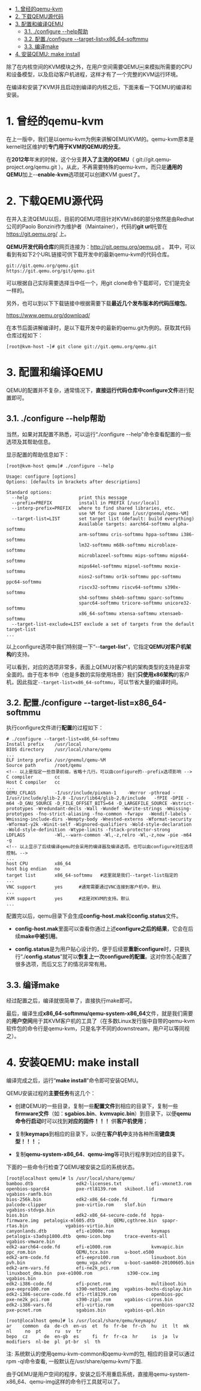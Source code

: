 
<!-- @import "[TOC]" {cmd="toc" depthFrom=1 depthTo=6 orderedList=false} -->

<!-- code_chunk_output -->

- [1. 曾经的qemu\-kvm](#1-曾经的qemu-kvm)
- [2. 下载QEMU源代码](#2-下载qemu源代码)
- [3. 配置和编译QEMU](#3-配置和编译qemu)
  - [3.1. ./configure --help帮助](#31-configure-help帮助)
  - [3.2. 配置./configure --target-list=x86_64-softmmu](#32-配置configure-target-listx86_64-softmmu)
  - [3.3. 编译make](#33-编译make)
- [4. 安装QEMU: make install](#4-安装qemu-make-install)

<!-- /code_chunk_output -->

除了在内核空间的KVM模块之外，在用户空间需要QEMU￼来模拟所需要的CPU和设备模型，以及启动客户机进程，这样才有了一个完整的KVM运行环境。

在编译和安装了KVM并且启动到编译的内核之后，下面来看一下QEMU的编译和安装。

# 1. 曾经的qemu\-kvm

在上一版中，我们是以qemu\-kvm为例来讲解QEMU/KVM的。qemu-kvm原本是kernel社区维护的**专门用于KVM的QEMU的分支**。

在**2012年**年末的时候，这个分支**并入了主流的QEMU**（ git://git.qemu-project.org/qemu.git ）。从此，不再需要特殊的qemu-kvm，而只是**通用的QEMU**加上\-\-**enable\-kvm**选项就可以创建KVM guest了。

# 2. 下载QEMU源代码

在并入主流QEMU以后，目前的QEMU项目针对KVM/x86的部分依然是由Redhat公司的Paolo Bonzini作为维护者（Maintainer），代码的**git url**托管在 https://git.qemu.org/ 上。

**QEMU开发代码仓库**的网页连接为：http://git.qemu.org/qemu.git 。
其中，可以看到有如下2个URL链接可供下载开发中的最新qemu-kvm的代码仓库。

```
git://git.qemu.org/qemu.git
https://git.qemu.org/git/qemu.git
```

可以根据自己实际需要选择当中任一个，用git clone命令下载即可，它们是完全一样的。

另外，也可以到以下下载链接中根据需要下载**最近几个发布版本的代码压缩包**。

https://www.qemu.org/download/

在本节后面讲解编译时，是以下载开发中的最新的qemu.git为例的。获取其代码仓库过程如下：

```
[root@kvm-host ~]# git clone git://git.qemu.org/qemu.git￼
```

# 3. 配置和编译QEMU

QEMU的配置并不复杂，通常情况下，**直接运行代码仓库中configure文件**进行配置即可。

## 3.1. ./configure --help帮助

当然，如果对其配置不熟悉，可以运行“./configure \-\-help”命令查看配置的一些选项及其帮助信息。

显示配置的帮助信息如下：

```
[root@kvm-host qemu]# ./configure --help

Usage: configure [options]
Options: [defaults in brackets after descriptions]

Standard options:
  --help                   print this message
  --prefix=PREFIX          install in PREFIX [/usr/local]
  --interp-prefix=PREFIX   where to find shared libraries, etc.
                           use %M for cpu name [/usr/gnemul/qemu-%M]
  --target-list=LIST       set target list (default: build everything)
                           Available targets: aarch64-softmmu alpha-softmmu
                           arm-softmmu cris-softmmu hppa-softmmu i386-softmmu
                           lm32-softmmu m68k-softmmu microblaze-softmmu
                           microblazeel-softmmu mips-softmmu mips64-softmmu
                           mips64el-softmmu mipsel-softmmu moxie-softmmu
                           nios2-softmmu or1k-softmmu ppc-softmmu ppc64-softmmu
                           riscv32-softmmu riscv64-softmmu s390x-softmmu
                           sh4-softmmu sh4eb-softmmu sparc-softmmu
                           sparc64-softmmu tricore-softmmu unicore32-softmmu
                           x86_64-softmmu xtensa-softmmu xtensaeb-softmmu
  --target-list-exclude=LIST exclude a set of targets from the default target-list
...
```

以上configure选项中我们特别提一下“\-\-**target\-list**”，它指定**QEMU对客户机架构**的支持。

可以看到，对应的选项非常多，表面上QEMU对客户机的架构类型的支持是非常全面的。由于在本书中（也是多数的实际使用场景）我们**只使用x86架构**的客户机，因此指定`--target-list=x86_64-softmmu`，可以节省大量的编译时间。

## 3.2. 配置./configure --target-list=x86_64-softmmu

执行configure文件进行**配置**的过程如下：

```
# ./configure --target-list=x86_64-softmmu
Install prefix    /usr/local￼
BIOS directory    /usr/local/share/qemu￼
...￼
ELF interp prefix /usr/gnemul/qemu-%M￼
Source path       /root/qemu￼
<!-- 以上是指定一些目录前缀，省略十几行。可以由configure的--prefix选项影响 -->￼
C compiler        cc￼
Host C compiler   cc￼
...￼
QEMU_CFLAGS       -I/usr/include/pixman-1    -Werror -pthread -I/usr/include/glib-2.0 -I/usr/lib64/glib-2.0/include   -fPIE -DPIE -m64 -D_GNU_SOURCE -D_FILE_OFFSET_BITS=64 -D_LARGEFILE_SOURCE -Wstrict-prototypes -Wredundant-decls -Wall -Wundef -Wwrite-strings -Wmissing-prototypes -fno-strict-aliasing -fno-common -fwrapv  -Wendif-labels -Wmissing-include-dirs -Wempty-body -Wnested-externs -Wformat-security -Wformat-y2k -Winit-self -Wignored-qualifiers -Wold-style-declaration -Wold-style-definition -Wtype-limits -fstack-protector-strong￼
LDFLAGS           -Wl,--warn-common -Wl,-z,relro -Wl,-z,now -pie -m64 -g ￼
<!-- 以上显示了后续编译qemu时会采用的编译器及编译选项。也可以由configure对应选项控制。-->￼
...￼
host CPU          x86_64￼
host big endian   no￼
target list       x86_64-softmmu   #这里就是我们--target-list指定的￼
...￼
VNC support       yes      #通常需要通过VNC连接到客户机中。默认￼
...￼
KVM support       yes      #这是对KVM的支持。默认￼
...
```

配置完以后，qemu目录下会生成**config\-host.mak**和**config.status**文件。

- **config\-host.mak**里面可以查看你通过上述**configure之后的结果**，它会在后续**make中被引用**。

- **config.status**是为用户贴心设计的，便于后续要**重新configure**时，只要执行“./**config.status**”就可以**恢复上一次configure的配置**。这对你苦心配置了很多选项，而后又忘了的情况非常有用。

## 3.3. 编译make

经过配置之后，编译就很简单了，直接执行make即可。

最后，编译生成**x86_64\-softmmu/qemu\-system\-x86\_64**文件，就是我们需要的**用户空间**用于其KVM客户机的工具了（在多数Linux发行版中自带的qemu\-kvm软件包的命令行是qemu\-kvm，只是名字不同的downstream，用户可以等同视之）。

# 4. 安装QEMU: make install

编译完成之后，运行“**make install**”命令即可安装QEMU。

QEMU安装过程的**主要任务**有这几个：

- 创建QEMU的一些目录，复制一些**配置文件**到相应的目录下，复制一些**firmware文件**（如：**sgabios.bin**、**kvmvapic.bin**）到目录下，以便**qemu命令行启动**时可以找到**对应的固件！！！** 供**客户机使用**；

- 复制**keymaps**到相应的目录下，以便在**客户机中**支持各种所需**键盘类型！！！**；

- 复制**qemu\-system\-x86\_64**、**qemu\-img**等可执行程序到对应的目录下。

下面的一些命令行检查了QEMU被安装之后的系统状态。

```
[root@localhost qemu]# ls /usr/local/share/qemu/
bamboo.dtb                edk2-licenses.txt           efi-vmxnet3.rom    openbios-sparc64          pxe-rtl8139.rom   skiboot.lid                 vgabios-ramfb.bin
bios-256k.bin             edk2-x86_64-code.fd         firmware           palcode-clipper           pxe-virtio.rom    slof.bin                    vgabios-stdvga.bin
bios.bin                  edk2-x86_64-secure-code.fd  hppa-firmware.img  petalogix-ml605.dtb       QEMU,cgthree.bin  spapr-rtas.bin              vgabios-virtio.bin
canyonlands.dtb           efi-e1000e.rom              keymaps            petalogix-s3adsp1800.dtb  qemu-icon.bmp     trace-events-all            vgabios-vmware.bin
edk2-aarch64-code.fd      efi-e1000.rom               kvmvapic.bin       ppc_rom.bin               QEMU,tcx.bin      u-boot.e500
edk2-arm-code.fd          efi-eepro100.rom            linuxboot.bin      pvh.bin                   qemu_vga.ndrv     u-boot-sam460-20100605.bin
edk2-arm-vars.fd          efi-ne2k_pci.rom            linuxboot_dma.bin  pxe-e1000.rom             s390-ccw.img      vgabios.bin
edk2-i386-code.fd         efi-pcnet.rom               multiboot.bin      pxe-eepro100.rom          s390-netboot.img  vgabios-bochs-display.bin
edk2-i386-secure-code.fd  efi-rtl8139.rom             openbios-ppc       pxe-ne2k_pci.rom          s390-zipl.rom     vgabios-cirrus.bin
edk2-i386-vars.fd         efi-virtio.rom              openbios-sparc32   pxe-pcnet.rom             sgabios.bin       vgabios-qxl.bin

[root@localhost qemu]# ls /usr/local/share/qemu/keymaps/
ar    common  da  de-ch  en-us  et  fo  fr-be  fr-ch  hu  it  lt  mk         nl     no  pt     ru  sv  tr
bepo  cz      de  en-gb  es     fi  fr  fr-ca  hr     is  ja  lv  modifiers  nl-be  pl  pt-br  sl  th
```

注: 系统默认的使用qemu\-kvm\-common和qemu\-kvm的包, 相应的目录可以通过rpm -ql命令查看, 一般默认在/usr/share/qemu\-kvm/下面.

由于QEMU是用户空间的程序，安装之后不用重启系统，直接用qemu\-system\-x86\_64、qemu\-img这样的命令行工具就可以了。